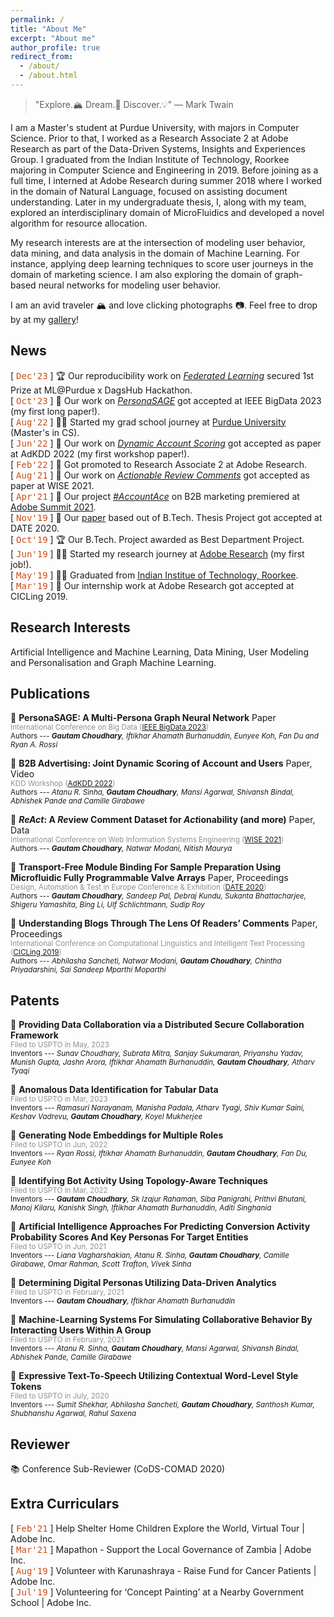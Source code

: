 ```yaml
---
permalink: /
title: "About Me"
excerpt: "About me"
author_profile: true
redirect_from: 
  - /about/
  - /about.html
---
```


> "Explore.<span style="font-style: normal">🏔</span> Dream.<span style="font-style: normal">💭</span> Discover.<span style="font-style: normal">💡</span>" ― Mark Twain

I am a Master's student at Purdue University, with majors in Computer Science. Prior to that, I worked as a Research Associate 2 at Adobe Research as part of the Data-Driven Systems, Insights and Experiences Group. I graduated from the Indian Institute of Technology, Roorkee majoring in Computer Science and Engineering in 2019. Before joining as a full time, I interned at Adobe Research during summer 2018 where I worked in the domain of Natural Language, focused on assisting document understanding. Later in my undergraduate thesis, I, along with my team, explored an interdisciplinary domain of MicroFluidics and developed a novel algorithm for resource allocation.

My research interests are at the intersection of modeling user behavior, data mining, and data analysis in the domain of Machine Learning. For instance, applying deep learning techniques to score user journeys in the domain of marketing science. I am also exploring the domain of graph-based neural networks for modeling user behavior.

I am an avid traveler 🏔 and love clicking photographs 📷. Feel free to drop by at my [gallery](./photo-gallery)!

<!-- monospace in html, ref: https://www.w3schools.com/tags/tag_tt.asp -->

News
------

[ <span style="font-family:'Lucida Console', monospace;color: #cb4b16;">Dec'23</span> ] 🏆 Our reproducibility work on [*Federated Learning*](https://dagshub.com/peng-ju/Power-of-Choice) secured 1st Prize at ML@Purdue x DagsHub Hackathon.  
[ <span style="font-family:'Lucida Console', monospace;color: #cb4b16;">Oct'23</span> ] 📄 Our work on [*PersonaSAGE*](https://arxiv.org/pdf/2212.13709.pdf) got accepted at IEEE BigData 2023 (my first long paper!).  
[ <span style="font-family:'Lucida Console', monospace;color: #cb4b16;">Aug'22</span> ] 🧑‍🏫 Started my grad school journey at [Purdue University](https://purdue.edu/) (Master's in CS).  
[ <span style="font-family:'Lucida Console', monospace;color: #cb4b16;">Jun'22</span> ] 📄 Our work on [*Dynamic Account Scoring*](http://papers.adkdd.org/2022/papers/adkdd22-sinha-b2b.pdf) got accepted as paper at AdKDD 2022 (my first workshop paper!).  
[ <span style="font-family:'Lucida Console', monospace;color: #cb4b16;">Feb'22</span> ] 🎉 Got promoted to Research Associate 2 at Adobe Research.  
[ <span style="font-family:'Lucida Console', monospace;color: #cb4b16;">Aug'21</span> ] 📄 Our work on [*Actionable Review Comments*](https://arxiv.org/pdf/2210.00443.pdf) got accepted as paper at WISE 2021.  
[ <span style="font-family:'Lucida Console', monospace;color: #cb4b16;">Apr'21</span> ] 🎥 Our project [*#AccountAce*](https://twitter.com/Adobe/status/1387445632881680385) on B2B marketing premiered at [Adobe Summit 2021](https://research.adobe.com/news/adobe-research-previews-innovative-technologies-at-summit-2021/).  
[ <span style="font-family:'Lucida Console', monospace;color: #cb4b16;">Nov'19</span> ] 📄 Our [paper](https://gtmdotme.github.io/files/btp-thesis-report-2019.pdf) based out of B.Tech. Thesis Project got accepted at DATE 2020.  
[ <span style="font-family:'Lucida Console', monospace;color: #cb4b16;">Oct'19</span> ] 🏆 Our B.Tech. Project awarded as Best Department Project.  
[ <span style="font-family:'Lucida Console', monospace;color: #cb4b16;">Jun'19</span> ] 🧑‍💻 Started my research journey at [Adobe Research](https://research.adobe.com/) (my first job!).  
[ <span style="font-family:'Lucida Console', monospace;color: #cb4b16;">May'19</span> ] 🧑‍🎓 Graduated from [Indian Institue of Technology, Roorkee](https://iitr.ac.in/).  
[ <span style="font-family:'Lucida Console', monospace;color: #cb4b16;">Mar'19</span> ] 📄 Our internship work at Adobe Research got accepted at CICLing 2019.



Research Interests
------
Artificial Intelligence and Machine Learning, Data Mining, User Modeling and Personalisation and Graph Machine Learning.



Publications
------

📙 **PersonaSAGE: A Multi-Persona Graph Neural Network** [<i class="fas fa-file"></i>](https://arxiv.org/pdf/2212.13709.pdf) Paper \
  <sub><span style="color:#868686e8">International Conference on Big Data ([IEEE BigData 2023](https://bigdataieee.org/BigData2023/index.html))</span></sub> \
  <sub>Authors --- ***Gautam Choudhary**, Iftikhar Ahamath Burhanuddin, Eunyee Koh, Fan Du and Ryan A. Rossi* </sub>

📙 **B2B Advertising: Joint Dynamic Scoring of Account and Users** [<i class="fas fa-file"></i>](http://papers.adkdd.org/2022/papers/adkdd22-sinha-b2b.pdf) Paper, [<i class="fas fa-video"></i>](https://youtu.be/eQubyYIZg70) Video \
  <sub><span style="color:#868686e8">KDD Workshop ([AdKDD 2022](https://www.adkdd.org/2022-papers-and-talks))</span></sub> \
  <sub>Authors --- *Atanu R. Sinha, **Gautam Choudhary**, Mansi Agarwal, Shivansh Bindal, Abhishek Pande and Camille Girabawe* </sub>
  
📙 **<i>ReAct</i>: A <i>Re</i>view Comment Dataset for <i>Act</i>ionability (and more)** [<i class="fas fa-file"></i>](./files/paper-wise2021-acr.pdf) Paper, [<i class="fas fa-database"></i>](https://github.com/gtmdotme/ReAct) Data \
  <sub><span style="color:#868686e8">International Conference on Web Information Systems Engineering ([WISE 2021](http://wise-conferences.org/2021/program.html))</span></sub> \
  <sub>Authors --- ***Gautam Choudhary**, Natwar Modani, Nitish Maurya* </sub>
  
📙 **Transport-Free Module Binding For Sample Preparation Using Microfluidic Fully Programmable Valve Arrays** [<i class="fas fa-file"></i>](./files/paper-date2020.pdf) Paper, [<i class="fas fa-book"></i>](https://ieeexplore.ieee.org/abstract/document/9116370) Proceedings \
  <sub><span style="color:#868686e8">Design, Automation & Test in Europe Conference & Exhibition ([DATE 2020](https://past.date-conference.com/proceedings-archive/2020/))</span></sub> \
  <sub>Authors --- ***Gautam Choudhary**, Sandeep Pal, Debraj Kundu, Sukanta Bhattacharjee, Shigeru Yamashita, Bing Li, Ulf Schlichtmann, Sudip Roy* </sub>
  
📙 **Understanding Blogs Through The Lens Of Readers’ Comments** [<i class="fas fa-file"></i>](./files/paper-cicling2019.pdf) Paper, [<i class="fas fa-book"></i>](https://www.cys.cic.ipn.mx/ojs/index.php/CyS/article/view/3237) Proceedings \
  <sub><span style="color:#868686e8">International Conference on
Computational Linguistics and Intelligent Text Processing ([CICLing 2019](https://www.cicling.org/2019/))</span></sub> \
  <sub>Authors --- *Abhilasha Sancheti, Natwar Modani, **Gautam Choudhary**, Chintha Priyadarshini, Sai Sandeep Mparthi Moparthi* </sub>



Patents
------

📘 **Providing Data Collaboration via a Distributed Secure Collaboration Framework** \
  <sub><span style="color:#868686e8">Filed to USPTO in May, 2023</span></sub> \
  <sub>Inventors --- *Sunav Choudhary, Subrata Mitra, Sanjay Sukumaran, Priyanshu Yadav, Munish Gupta, Jashn Arora, Iftikhar Ahamath Burhanuddin, **Gautam Choudhary**, Atharv Tyaqi* </sub>
  
📘 **Anomalous Data Identification for Tabular Data** \
  <sub><span style="color:#868686e8">Filed to USPTO in Mar, 2023</span></sub> \
  <sub>Inventors --- *Ramasuri Narayanam, Manisha Padala, Atharv Tyagi, Shiv Kumar Saini, Keshav Vadrevu, **Gautam Choudhary**, Koyel Mukherjee* </sub>
  
📘 **Generating Node Embeddings for Multiple Roles** \
  <sub><span style="color:#868686e8">Filed to USPTO in Jun, 2022</span></sub> \
  <sub>Inventors --- *Ryan Rossi, Iftikhar Ahamath Burhanuddin, **Gautam Choudhary**, Fan Du, Eunyee Koh* </sub>
  
📘 **Identifying Bot Activity Using Topology-Aware Techniques** \
  <sub><span style="color:#868686e8">Filed to USPTO in Mar, 2022</span></sub> \
  <sub>Inventors --- ***Gautam Choudhary**, Sk Izajur Rahaman, Siba Panigrahi, Prithvi Bhutani, Manoj Kilaru, Kanishk Singh, Iftikhar Ahamath Burhanuddin, Aditi Singhania* </sub>
  
📘 **Artificial Intelligence Approaches For Predicting Conversion Activity Probability Scores And Key Personas For Target Entities** \
  <sub><span style="color:#868686e8">Filed to USPTO in Jun, 2021</span></sub> \
  <sub>Inventors --- *Liana Vagharshakian, Atanu R. Sinha, **Gautam Choudhary**, Camille Girabawe, Omar Rahman, Scott Trafton, Vivek Sinha* </sub>
  
📘 **Determining Digital Personas Utilizing Data-Driven Analytics** \
  <sub><span style="color:#868686e8">Filed to USPTO in February, 2021</span></sub> \
  <sub>Inventors --- ***Gautam Choudhary**, Iftikhar Ahamath Burhanuddin* </sub>
  
📘 **Machine-Learning Systems For Simulating Collaborative Behavior By Interacting Users Within A Group** \
  <sub><span style="color:#868686e8">Filed to USPTO in February, 2021</span></sub> \
  <sub>Inventors --- *Atanu R. Sinha, **Gautam Choudhary**, Mansi Agarwal, Shivansh Bindal, Abhishek Pande, Camille Girabawe* </sub>
  
📘 **Expressive Text-To-Speech Utilizing Contextual Word-Level Style Tokens** \
  <sub><span style="color:#868686e8">Filed to USPTO in July, 2020</span></sub> \
  <sub>Inventors --- *Sumit Shekhar, Abhilasha Sancheti, **Gautam Choudhary**, Santhosh Kumar, Shubhanshu Agarwal, Rahul Saxena* </sub>
  


Reviewer
------
📚 Conference Sub-Reviewer (CoDS-COMAD 2020)



Extra Curriculars
------  
[ <span style="font-family:'Lucida Console', monospace;color: #cb4b16;">Feb'21</span> ] Help Shelter Home Children Explore the World, Virtual Tour \| Adobe Inc.  
[ <span style="font-family:'Lucida Console', monospace;color: #cb4b16;">Mar'21</span> ] Mapathon - Support the Local Governance of Zambia \| Adobe Inc.  
[ <span style="font-family:'Lucida Console', monospace;color: #cb4b16;">Aug'19</span> ] Volunteer with Karunashraya - Raise Fund for Cancer Patients \| Adobe Inc.  
[ <span style="font-family:'Lucida Console', monospace;color: #cb4b16;">Jul'19</span> ] Volunteering for ‘Concept Painting’ at a Nearby Government School \| Adobe Inc.  
